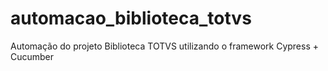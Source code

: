 # automacao_biblioteca_totvs
Automação do projeto Biblioteca TOTVS utilizando o framework Cypress + Cucumber
